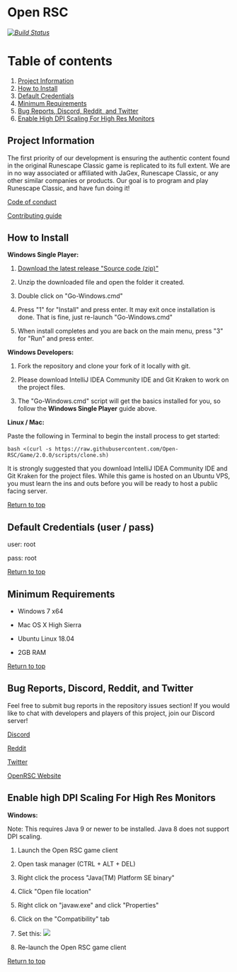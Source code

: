# Open RSC
###### [![Build Status](https://travis-ci.org/Open-RSC/Game.svg?branch=2.0.0)](https://travis-ci.org/Open-RSC/Game)

# Table of contents <a name="top"></a>
1. [Project Information](#general)
2. [How to Install](#install)
3. [Default Credentials](#credentials)
4. [Minimum Requirements](#requirements)
5. [Bug Reports, Discord, Reddit, and Twitter](#bugs)
6. [Enable High DPI Scaling For High Res Monitors](#dpi)

## Project Information<a name="general"></a>
The first priority of our development is ensuring the authentic content found in the original Runescape Classic game is replicated to its full extent. We are in no way associated or affiliated with JaGex, Runescape Classic, or any other similar companies or products. Our goal is to program and play Runescape Classic, and have fun doing it!

<a href="https://github.com/Open-RSC/Game/blob/2.0.0/CODE_OF_CONDUCT.md">Code of conduct</a>

<a href="https://github.com/Open-RSC/Game/blob/2.0.0/CONTRIBUTING.md">Contributing guide</a>


## How to Install<a name="install"></a>
<b>Windows Single Player:</b>

1. <a href="https://github.com/Open-RSC/Game/releases">Download the latest release "Source code (zip)"</a>

2. Unzip the downloaded file and open the folder it created.

3. Double click on "Go-Windows.cmd"

4. Press "1" for "Install" and press enter. It may exit once installation is done. That is fine, just re-launch "Go-Windows.cmd"

5. When install completes and you are back on the main menu, press "3" for "Run" and press enter.


<b>Windows Developers:</b>

1. Fork the repository and clone your fork of it locally with git.

2. Please download IntelliJ IDEA Community IDE and Git Kraken to work on the project files.

3. The "Go-Windows.cmd" script will get the basics installed for you, so follow the <b>Windows Single Player</b> guide above. 


<b>Linux / Mac:</b>

Paste the following in Terminal to begin the install process to get started:

```
bash <(curl -s https://raw.githubusercontent.com/Open-RSC/Game/2.0.0/scripts/clone.sh)
```

It is strongly suggested that you download IntelliJ IDEA Community IDE and Git Kraken for the project files. While this game is hosted on an Ubuntu VPS, you must learn the ins and outs before you will be ready to host a public facing server. 


[Return to top](#top)


## Default Credentials (user / pass)<a name="credentials"></a>

user: root

pass: root

[Return to top](#top)


## Minimum Requirements<a name="requirements"></a>

* Windows 7 x64

* Mac OS X High Sierra

* Ubuntu Linux 18.04

* 2GB RAM

[Return to top](#top)


## Bug Reports, Discord, Reddit, and Twitter<a name="bugs"></a>
Feel free to submit bug reports in the repository issues section! If you would like to chat with developers and players of this project, join our Discord server!

<a href="https://discordapp.com/invite/94vVKND">Discord</a>

<a href="https://www.reddit.com/r/openrsc">Reddit</a>

<a href="https://twitter.com/openrsc">Twitter</a>

<a href="https://openrsc.com">OpenRSC Website</a>


## Enable high DPI Scaling For High Res Monitors<a name="dpi"></a>

<b>Windows:</b>

Note: This requires Java 9 or newer to be installed. Java 8 does not support DPI scaling.

1. Launch the Open RSC game client

2. Open task manager (CTRL + ALT + DEL)

3. Right click the process "Java(TM) Platform SE binary"

4. Click "Open file location"

5. Right click on "javaw.exe" and click "Properties"

6. Click on the "Compatibility" tab

7. Set this: <img src="https://i.imgur.com/5gJqSMr.png"/>

8. Re-launch the Open RSC game client

[Return to top](#top)
